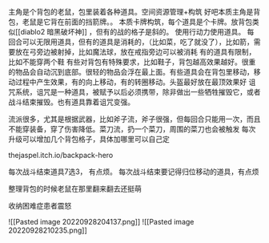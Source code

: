 主角是个背包的老鼠，包里装着各种道具。空间资源管理+构筑
好吧本质主角是背包，老鼠是它背在前面的挡箭牌。。
本质卡牌构筑，每个道具是个卡牌。放背包类似[[diablo2 暗黑破坏神]] ，但有的战的格子是斜的。
使用行动力使用道具。
每回合可以无限用道具，但有的道具是消耗的，（比如菜，吃了就没了），比如箭，需要放在弓旁边被射掉，比如魔法球，放在戒指旁边可以被消耗
有的道具有限制，比如不能穿两个鞋
有些对背包有特殊要求，比如鞋子，背包越高效果越好。很重的物品会自动沉到底部。很轻的物品会浮在最上面。有些道具会在背包里移动，移动过程中产生效果，有的向上移动，有的转圈移动。头盔最好放在最顶效果好
诅咒系统，诅咒是一种道具，被赋予以后必须携带，除非做出一些牺牲摧毁它，或者战斗结束摧毁。也有道具靠着诅咒变强。

流派很多，尤其是根据武器，比如斧子流，斧子很强，但每回合只能用一次，而且不能穿装备，穿了伤害降低。菜刀流，扔一个菜刀，周围的菜刀也会被触发
每次升级可以增加几个背包格子，具体加哪里可以自己定

thejaspel.itch.io/backpack-hero


每次战斗结束道具7选3， 有点烦。
每次战斗结束要记得归位移动的道具，有点烦


整理背包的时候老鼠在那里翻来翻去还挺萌

收纳困难症患者震怒


![[Pasted image 20220928204137.png]]
![[Pasted image 20220928210235.png]]